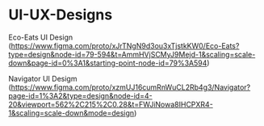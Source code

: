 # UI-UX-Designs

Eco-Eats UI Design (https://www.figma.com/proto/xJrTNgN9d3ou3xTjstkKW0/Eco-Eats?type=design&node-id=79-594&t=AmmHVjSCMyJ9Mejd-1&scaling=scale-down&page-id=0%3A1&starting-point-node-id=79%3A594)

Navigator UI Desigm (https://www.figma.com/proto/xzmUJ16cumRnWuCL2Rb4g3/Navigator?page-id=1%3A2&type=design&node-id=4-20&viewport=562%2C215%2C0.28&t=FWJiNowa8IHCPXR4-1&scaling=scale-down&mode=design)
